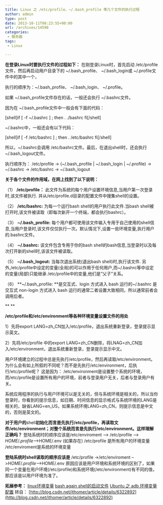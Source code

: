 ```yaml
---
title: Linux 之 /etc/profile、~/.bash_profile 等几个文件的执行过程
author: admin
type: post
date: 2013-10-11T08:23:55+00:00
url: /archives/14598
categories:
 - 服务器
tags:
 - Linux

---
```

**在登录Linux时要执行文件的过程如下：**
在刚登录Linux时，首先启动 /etc/profile 文件，然后再启动用户目录下的 ~/.bash_profile、 ~/.bash_login或 ~/.profile文件中的其中一个，

执行的顺序为：~/.bash_profile、 ~/.bash_login、 ~/.profile。

如果 ~/.bash_profile文件存在的话，一般还会执行 ~/.bashrc文件。

因为在 ~/.bash_profile文件中一般会有下面的代码：

[shell]if [ -f ~/.bashrc ] ; then
. ./bashrc
fi[/shell]

~/.bashrc中，一般还会有以下代码：

[shell]if [ -f /etc/bashrc ] ; then
. /etc/bashrc
fi[/shell]

所以，~/.bashrc会调用 /etc/bashrc文件。最后，在退出shell时，还会执行 ~/.bash_logout文件。

执行顺序为： /etc/profile -> (~/.bash_profile | ~/.bash_login | ~/.profile) -> ~/.bashrc -> /etc/bashrc -> ~/.bash_logout

**关于各个文件的作用域，在网上找到了以下说明：**

（1） **/etc/profile：** 此文件为系统的每个用户设置环境信息,当用户第一次登录时,该文件被执行. 并从/etc/profile.d目录的配置文件中搜集shell的设置。

（2） **/etc/bashrc:** 为每一个运行bash shell的用户执行此文件.当bash shell被打开时,该文件被读取（即每次新开一个终端，都会执行bashrc）。

（3） **~/.bash_profile:** 每个用户都可使用该文件输入专用于自己使用的shell信息,当用户登录时,该文件仅仅执行一次。默认情况下,设置一些环境变量,执行用户的.bashrc文件。

（4） **~/.bashrc:** 该文件包含专用于你的bash shell的bash信息,当登录时以及每次打开新的shell时,该该文件被读取。

（5） **~/.bash_logout:** 当每次退出系统(退出bash shell)时,执行该文件. 另外,/etc/profile中设定的变量(全局)的可以作用于任何用户,而~/.bashrc等中设定的变量(局部)只能继承 /etc/profile中的变量,他们是”父子”关系。

（6） **~/.bash_profile: **是交互式、login 方式进入 bash 运行的~/.bashrc 是交互式 non-login 方式进入 bash 运行的通常二者设置大致相同，所以通常前者会调用后者。

** **

**/etc/profile和/etc/environment等各种环境变量设置文件的用处**

1）先将export LANG=zh_CN加入/etc/profile，退出系统重新登录，登录提示显示英文。

2）先将/etc/profile 中的export LANG=zh\_CN删除，将LNAG=zh\_CN加入/etc/environment，退出系统重新登录，登录提示显示中文。

用户环境建立的过程中总是先执行/etc/profile，然后再读取/etc/environment。为什么会有如上所叙的不同呢？而不是先执行/etc/environment，后执行/etc/profile呢？
这是因为： /etc/environment是设置整个系统的环境，而/etc/profile是设置所有用户的环境，前者与登录用户无关，后者与登录用户有关。

系统应用程序的执行与用户环境可以是无关的，但与系统环境是相关的，所以当你登录时，你看到的提示信息，如日期、时间信息的显示格式与系统环境的LANG是相关的，缺省LANG=en\_US，如果系统环境LANG=zh\_CN，则提示信息是中文的，否则是英文的。

**对于用户的**shell**初始化而言是先执行/etc/profile，再读取文件/etc/environment；对整个系统而言是先执行/etc/environment。这样理解正确吗？**
登陆系统时的顺序应该是/etc/enviroment –> /etc/profile –> $HOME/.profile –>$HOME/.env (如果存在)
/etc/profile 是所有用户的环境变量
/etc/enviroment是系统的环境变量

**登陆系统时shell读取的顺序应该是**
/etc/profile ->/etc/enviroment –>$HOME/.profile –>$HOME/.env
原因应该是用户环境和系统环境的区别了，如果同一个变量在用户环境(/etc/profile)和系统环境(/etc/environment)有不同的值，那应该是以用户环境为准了。

**拓展参考：**
[linux环境变量](http://blog.csdn.net/yuyin86/archive/2010/01/22/5221451.aspx) [bash again shell的启动文件](http://blog.csdn.net/chehlcy/archive/2010/03/03/5339739.aspx) [Ubuntu 之 adb 环境变量配置](http://blog.csdn.net/sunboy_2050/article/details/7307449)
转自： [http://blog.csdn.net/ithomer/article/details/6322892](http://blog.csdn.net/ithomer/article/details/6322892)